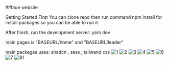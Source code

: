 ##blue website

Getting Started First You can clone repo then run command npm install for install packages so you can be able to run it.

After finish, run the development server: yarn dev

main pages is "BASEURL/home" and "BASEURL/leader"

main packages uses: shadcn , sass , tailwand css
![1](https://github.com/user-attachments/assets/a4b4fc5c-0ef7-46c0-99bf-d54564d326b3)
![2](https://github.com/user-attachments/assets/372f2d07-b09b-4a55-9e24-79c8903e766f)
![3](https://github.com/user-attachments/assets/43706894-58c9-4ad7-b03d-f2b64bf532bd)
![4](https://github.com/user-attachments/assets/322f9f46-d5b0-4a76-8537-03d3fb8efcbe)
![5](https://github.com/user-attachments/assets/e40be536-4d47-4747-83a3-c75618609ded)
![6](https://github.com/user-attachments/assets/00194228-85e7-4f61-aa3a-944b5d0b2e9b)
![7](https://github.com/user-attachments/assets/a544402e-498e-47f2-8f5f-d61f7da215fa)
![81](https://github.com/user-attachments/assets/bda4b29b-d8c3-423f-b4fc-d00cafa327cb)
